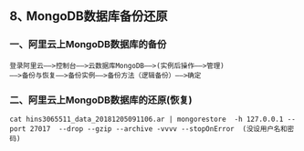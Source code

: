 ## 8､ MongoDB数据库备份还原

### 一、阿里云上MongoDB数据库的备份
```
登录阿里云——>控制台——>云数据库MongoDB——>(实例后操作——>管理)
——>备份与恢复——>备份实例——>备份方法（逻辑备份）——>确定
```

### 二、阿里云上MongoDB数据库的还原(恢复)
```
cat hins3065511_data_20181205091106.ar | mongorestore  -h 127.0.0.1 --port 27017  --drop --gzip --archive -vvvv --stopOnError  (没设用户名和密码) 
```
